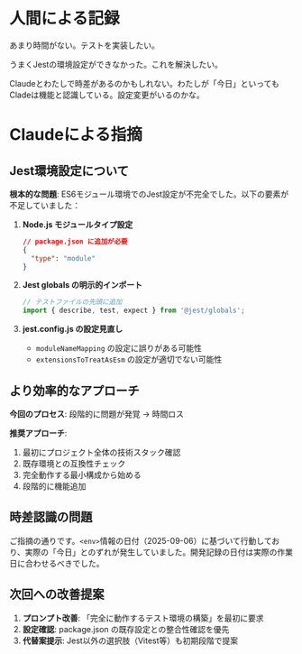 # 人間による記録

あまり時間がない。テストを実装したい。

うまくJestの環境設定ができなかった。これを解決したい。


Claudeとわたしで時差があるのかもしれない。わたしが「今日」といってもCladeは機能と認識している。設定変更がいるのかな。

# Claudeによる指摘

## Jest環境設定について

**根本的な問題**: ES6モジュール環境でのJest設定が不完全でした。以下の要素が不足していました：

1. **Node.js モジュールタイプ設定**
   ```json
   // package.json に追加が必要
   {
     "type": "module"
   }
   ```

2. **Jest globals の明示的インポート**
   ```javascript
   // テストファイルの先頭に追加
   import { describe, test, expect } from '@jest/globals';
   ```

3. **jest.config.js の設定見直し**
   - `moduleNameMapping` の設定に誤りがある可能性
   - `extensionsToTreatAsEsm` の設定が適切でない可能性

## より効率的なアプローチ

**今回のプロセス**: 段階的に問題が発覚 → 時間ロス

**推奨アプローチ**: 
1. 最初にプロジェクト全体の技術スタック確認
2. 既存環境との互換性チェック
3. 完全動作する最小構成から始める
4. 段階的に機能追加

## 時差認識の問題

ご指摘の通りです。`<env>`情報の日付（2025-09-06）に基づいて行動しており、実際の「今日」とのずれが発生していました。開発記録の日付は実際の作業日に合わせるべきでした。

## 次回への改善提案

1. **プロンプト改善**: 「完全に動作するテスト環境の構築」を最初に要求
2. **設定確認**: package.json の既存設定との整合性確認を優先
3. **代替案提示**: Jest以外の選択肢（Vitest等）も初期段階で提案
